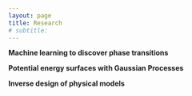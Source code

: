 ```yaml
---
layout: page
title: Research
# subtitle:
---
```

**Machine learning to discover phase transitions**



**Potential energy surfaces with Gaussian Processes**


**Inverse design of physical models**
